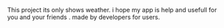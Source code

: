 This project its only shows weather. 
i hope my app is help and usefull for you and your friends . 
made by developers for users. 
